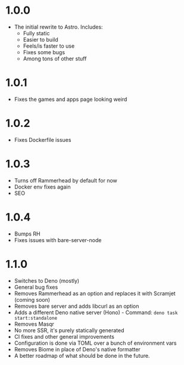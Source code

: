 # 1.0.0
- The initial rewrite to Astro. Includes:
    - Fully static
    - Easier to build
    - Feels/is faster to use
    - Fixes some bugs
    - Among tons of other stuff

# 1.0.1
- Fixes the games and apps page looking weird

# 1.0.2
- Fixes Dockerfile issues

# 1.0.3
- Turns off Rammerhead by default for now
- Docker env fixes again
- SEO

# 1.0.4
- Bumps RH
- Fixes issues with bare-server-node

# 1.1.0
- Switches to Deno (mostly)
- General bug fixes
- Removes Rammerhead as an option and replaces it with Scramjet (coming soon)
- Removes bare server and adds libcurl as an option
- Adds a different Deno native server (Hono) - Command: `deno task start:standalone`
- Removes Masqr
- No more SSR, it's purely statically generated
- CI fixes and other general improvements
- Configuration is done via TOML over a bunch of environment vars
- Removes Biome in place of Deno's native formatter
- A better roadmap of what should be done in the future.
